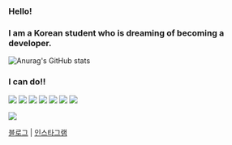 ### Hello! 

### I am a Korean student who is dreaming of becoming a developer.

<!--
**Chanmi0205/Chanmi0205** is a ✨ _special_ ✨ repository because its `README.md` (this file) appears on your GitHub profile.

Here are some ideas to get you started:

- 🔭 I’m currently working on ...
- 🌱 I’m currently learning ...
- 👯 I’m looking to collaborate on ...
- 🤔 I’m looking for help with ...
- 💬 Ask me about ...
- 📫 How to reach me: ...
- 😄 Pronouns: ...
- ⚡ Fun fact: ...
-->

![Anurag's GitHub stats](https://github-readme-stats.vercel.app/api?username=Chanmi0205&show_icons=true&theme=nord) 

### I can do!!

<p align="center">
  
  <img src="https://img.shields.io/badge/HTML5-E34F26?style=flat-square&logo=HTML5&logoColor=white"/></a> 
  <img src="https://img.shields.io/badge/CSS3-1572B6?style=flat-square&logo=CSS3&logoColor=white"/></a>
  <img src="https://img.shields.io/badge/JavaScript-F7DF1E?style=flat-square&logo=JavaScript&logoColor=white"/></a>
  <img src="https://img.shields.io/badge/Java-007396?style=flat-square&logo=Java&logoColor=white"/></a>
  <img src="https://img.shields.io/badge/JSP-DD6620?style=flat-square&logo=JSP&logoColor=white"/></a>
  <img src="https://img.shields.io/badge/Mysql-E6B91E?style=flat-square&logo=MySql&logoColor=white"/></a> 
  <img src="https://img.shields.io/badge/Python-3766AB?style=flat-square&logo=Python&logoColor=white"/></a>
 
  <a href="https://www.instagram.com/chanmi_47/" target="_blank"><img src="https://img.shields.io/badge/Chanmi_47-E4405F?style=flat square&logo=Instagram&logoColor=FFFFFF"/></a>
   
   <a href="https://chanmi1.tistory.com/">블로그</a> | <a href="https://www.instagram.com/chanmi_47/">인스타그램</a>
 
  </p>
